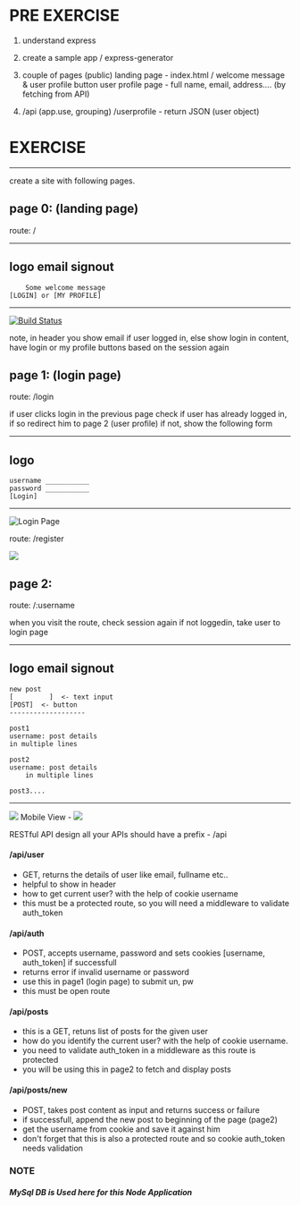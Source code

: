 # PRE EXERCISE

1. understand express
2. create a sample app / express-generator

3. couple of pages (public)
  landing page - index.html / welcome message & user profile button
  user profile page - full name, email, address.... (by fetching from API)

4. /api (app.use, grouping)
    /userprofile - return JSON (user object)


# EXERCISE
----------

create a site with following pages.

## page 0: (landing page)

route: /

-------------------------------------
logo                    email signout
-------------------------------------

        Some welcome message
	[LOGIN] or [MY PROFILE]

-------------------------------------
[![Build Status](https://zvprfa.dm.files.1drv.com/y4mfYkMmtuCueoZTxKNXuEK96cHj7cq3Q8tFTcw8gs-Wcj59ZAolkagDmS57sDVYFpQ2fOzZ6wRMt2uNmg7MfOyv80CIoLRH7vd2CMuqF0f_trWuHaC9ZzqQUN5FUcm36wbkfzDK4dUYSPnwHAGwivHe105tgqrS7J2iKTXPTvP0FLsqCNyI3qv1MJnTPuVHn454n_BBhGIt8dVyi_u_MygmA?width=1362&height=656&cropmode=none)](https://travis-ci.org/joemccann/dillinger)

note, in header you show email if user logged in, else show login
in content, have login or my profile buttons based on the session again


## page 1: (login page)

route: /login

if user clicks login in the previous page
check if user has already logged in, if so redirect him to page 2 (user profile)
if not, show the following form

-------------------------------------
logo			
-------------------------------------

	username ___________
	password ___________
	[Login]

------------------------------------- 
![Login Page](https://zvpofa.dm.files.1drv.com/y4mEyG0CEKr6yktdAWcWhVfoQrnYO93VVeJ_5viaTjoMK2XrIorvKEi2IMOBH_9rwzqKJd_XuolVwrcom4MAS6lGIh9Tz3pnJC5QTzWiZa-MzsekQo4seOqWUEulLxkZLNERzoiParyMyyqDElrphkB94WQv8Z-Up1N4_tmqIAGOnmUKY8Cj4KKH3MkpnnM2CJN-XiWrt0p4s7i1CoGgza7gw?width=1366&height=656&cropmode=none)

route: /register

![](https://zvppfa.dm.files.1drv.com/y4mteicPvSj6BujypRho_6VnKsQvKVLdcWwH_hHo_ugAUgoookaRRKKZu-4fYeFhP4yyicuwnWiXHSovdKOll-0-BteLpp4nUFAYQKgZS90jWXkyuhtXSv1mkzyCsrI35sSX9QgsNlK4KKP0bjLoMYZout31SsDyoruWdU9Yo3Da2i63eDGFdk-AEfoG4P4_Tx9OAMKZpLVgGB4WaF_yxTCzA?width=1366&height=654&cropmode=none)
## page 2:

route: /:username

when you visit the route, check session again
if not loggedin, take user to login page

-------------------------------------
logo			email signout
-------------------------------------

	new post
	[		  ]  <- text input
	[POST]  <- button
	-------------------

	post1
	username: post details
	in multiple lines

	post2
	username: post details
        in multiple lines

	post3....

-------------------------------------
![](https://zvpefa.dm.files.1drv.com/y4mZboUDNhkmdXdqL6oXy2kgL9UpR7RA8VviQYHe6b_6O4M4siCxKdNNZciZI5MhNM0-9bGsJ3BsyTB1ZxCaienRV8yV8UVGutCx4lVdCCoSZFVaxH4RDavUQiPKw30akYeI00xnaBvz4R9vsGBioYKk6c5BTSIPNekcV2qczi9C7MCd_jjNxsVB6F-V7nysGHRyrqJHNzFbLkRAg9TJxiBzQ?width=1366&height=983&cropmode=none)
Mobile View -
![](https://zvpffa.dm.files.1drv.com/y4m8C1HATDVg4qswDYsOwh1r75Ama1T7P3Y-NirHzS60f9hCSGSEzQzWFfi9TdjUk2DxCXPTeHgSon0rzzb_CSy81FmtLI23uJ7Mh6WuetwJukzFVnhrgOmoN5Wij3CAHT__ciuk1uN5eOZDlmthA5liIIZd997JRAp5g771smsv_qpo5sRhSUa_wBnm-6a5lkmxmNYe8lnIbitlMjZHpEaUA?width=560&height=1549&cropmode=none)


RESTful API design
all your APIs should have a prefix - /api

#### /api/user
  - GET, returns the details of user like email, fullname etc..
  - helpful to show in header
  - how to get current user? with the help of cookie username
  - this must be a protected route, so you will need a middleware to validate auth_token

#### /api/auth
  - POST, accepts username, password and sets cookies [username, auth_token] if successfull
  - returns error if invalid username or password
  - use this in page1 (login page) to submit un, pw
  - this must be open route

#### /api/posts
  - this is a GET, retuns list of posts for the given user
  - how do you identify the current user? with the help of cookie username.
  - you need to validate auth_token in a middleware as this route is protected
  - you will be using this in page2 to fetch and display posts

#### /api/posts/new
  - POST, takes post content as input and returns success or failure
  - if successfull, append the new post to beginning of the page (page2)
  - get the username from cookie and save it against him
  - don't forget that this is also a protected route and so cookie auth_token needs validation


### NOTE  
##### MySql DB is Used here for this Node Application

